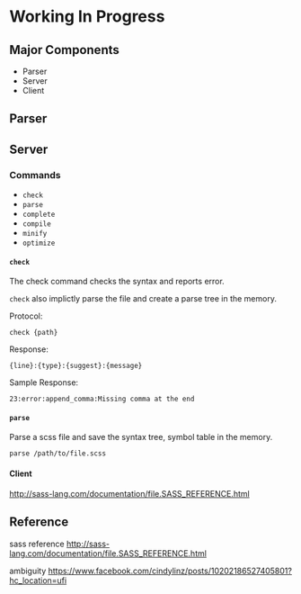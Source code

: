 Working In Progress
======================

Major Components
----------------

- Parser
- Server
- Client

Parser
-------------

Server
-------------

### Commands

- `check`
- `parse`
- `complete`
- `compile`
- `minify`
- `optimize`

#### `check`

The check command checks the syntax and reports error.

`check` also implictly parse the file and create a parse tree in the memory.

Protocol:

    check {path}

Response:

    {line}:{type}:{suggest}:{message}

Sample Response:

    23:error:append_comma:Missing comma at the end

#### `parse`

Parse a scss file and save the syntax tree, symbol table in the memory.

`parse /path/to/file.scss`

#### Client





http://sass-lang.com/documentation/file.SASS_REFERENCE.html


Reference
-------------

sass reference
http://sass-lang.com/documentation/file.SASS_REFERENCE.html

ambiguity
https://www.facebook.com/cindylinz/posts/10202186527405801?hc_location=ufi


